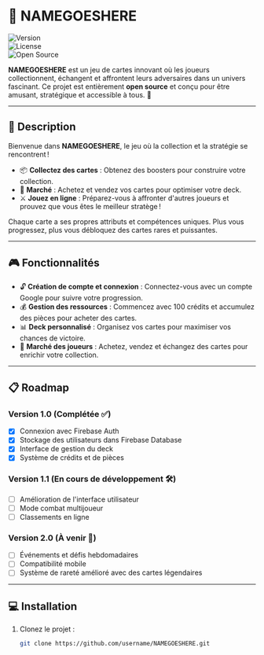 # 🎴 **NAMEGOESHERE**  
![Version](https://img.shields.io/badge/version-1.0.0-blue)  
![License](https://img.shields.io/badge/license-MIT-green)  
![Open Source](https://img.shields.io/badge/open--source-yes-brightgreen)  

**NAMEGOESHERE** est un jeu de cartes innovant où les joueurs collectionnent, échangent et affrontent leurs adversaires dans un univers fascinant. Ce projet est entièrement **open source** et conçu pour être amusant, stratégique et accessible à tous. 🚀

---

## 📖 **Description**
Bienvenue dans **NAMEGOESHERE**, le jeu où la collection et la stratégie se rencontrent !  
- 📦 **Collectez des cartes** : Obtenez des boosters pour construire votre collection.  
- 🏪 **Marché** : Achetez et vendez vos cartes pour optimiser votre deck.  
- ⚔️ **Jouez en ligne** : Préparez-vous à affronter d'autres joueurs et prouvez que vous êtes le meilleur stratège !  

Chaque carte a ses propres attributs et compétences uniques. Plus vous progressez, plus vous débloquez des cartes rares et puissantes.

---

## 🎮 **Fonctionnalités**  
- 🔓 **Création de compte et connexion** : Connectez-vous avec un compte Google pour suivre votre progression.
- 💰 **Gestion des ressources** : Commencez avec 100 crédits et accumulez des pièces pour acheter des cartes.
- 📊 **Deck personnalisé** : Organisez vos cartes pour maximiser vos chances de victoire.
- 🛒 **Marché des joueurs** : Achetez, vendez et échangez des cartes pour enrichir votre collection.

---

## 📋 **Roadmap**
### **Version 1.0** (Complétée ✅)
- [x] Connexion avec Firebase Auth
- [x] Stockage des utilisateurs dans Firebase Database
- [x] Interface de gestion du deck
- [x] Système de crédits et de pièces

### **Version 1.1** (En cours de développement 🛠️)
- [ ] Amélioration de l'interface utilisateur
- [ ] Mode combat multijoueur
- [ ] Classements en ligne

### **Version 2.0** (À venir 🚀)
- [ ] Événements et défis hebdomadaires
- [ ] Compatibilité mobile
- [ ] Système de rareté amélioré avec des cartes légendaires

---

## 💻 **Installation**
1. Clonez le projet :
   ```bash
   git clone https://github.com/username/NAMEGOESHERE.git
